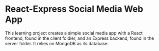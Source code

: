 # React-Express Social Media Web App

This learning project creates a simple social media app with a React frontend, found in the client foldler, and an Express backend, found in the server folder. It relies on MongoDB as its database.
